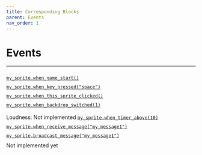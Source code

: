 ```yaml
---
title: Corresponding Blocks
parent: Events
nav_order: 1
---
```

# Events
---
<div id="game_start" class="two-col">
  <div class="col">
	<img class="bigger" src="../img/events/block_03.png" height="10"/>
  </div>
  <div class="col">
	<a target="_blank" href="../../../pdoc/pyscratch/sprite.html#Sprite.when_game_start">
	<code>my_sprite.when_game_start()</code>
	</a>  
	</div>
</div>

<div id="key_press" class="two-col">
  <div class="col">
	<img class="bigger" src="../img/events/block_04.png" height="10"/>
  </div>
  <div class="col">
	<a target="_blank" href="../../../pdoc/pyscratch/sprite.html#Sprite.when_key_pressed">
	<code>my_sprite.when_key_pressed("space")</code>
	</a>  
	</div>
</div>


<div id="sprite_click" class="two-col">
  <div class="col">
	<img class="bigger" src="../img/events/block_05.png" height="10"/>
  </div>
  <div class="col">
	<a target="_blank" href="../../../pdoc/pyscratch/sprite.html#Sprite.when_this_sprite_clicked">
	<code>my_sprite.when_this_sprite_clicked()</code>
	</a>  
	</div>
</div>

<div id="backdrop" class="two-col">
  <div class="col">
	<img class="bigger" src="../img/events/block_06.png" height="10"/>
  </div>
  <div class="col">
	<a target="_blank" href="../../../pdoc/pyscratch/sprite.html#Sprite.when_backdrop_switched">
	<code>my_sprite.when_backdrop_switched(1)</code>
	</a>  
	</div>
</div>


<div id="loudness_timer" class="two-col">
  <div class="col">
	<img class="bigger" src="../img/events/block_07.png" height="10"/>
	<img class="bigger" src="../img/events/block_07-2.png" height="10"/>
  </div>
  <div class="col">
	Loudness: Not implemented
	<a target="_blank" href="../../../pdoc/pyscratch/sprite.html#Sprite.when_timer_above">
	<code>my_sprite.when_timer_above(10)</code>
	</a>  
	</div>
</div>


<div id="receive_message" class="two-col">
  <div  class="col">
	<img  class="bigger" class="bigger" src="../img/events/block_08.png" height="10"/>
  </div>
  <div class="col">
	<a target="_blank" href="../../../pdoc/pyscratch/sprite.html#Sprite.when_receive_message">
	<code>my_sprite.when_receive_message("my_message1")</code>
	</a>  
	</div>
</div>

<div id="broadcast_message" class="two-col">
  <div class="col">
	<img  src="../img/events/block_09.png" height="10"/>
  </div>
  <div class="col">
	<a target="_blank" href="../../../pdoc/pyscratch/sprite.html#Sprite.broadcast_message">
	<code>my_sprite.broadcast_message("my_message1")</code>
	</a>  
	</div>
</div>


<div id="broadcast_message_and_wait" class="two-col">
  <div class="col">
	  <img src="../img/events/block_10.png" height="10"/>
  </div>
  <div class="col">
	  Not implemented yet
	</div>
</div>

